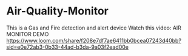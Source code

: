 # Air-Quality-Monitor
This is a Gas and Fire detection and alert device
Watch this video: AIR MONITOR DEMO
https://www.loom.com/share/f208e7df7ae6411bb0bcea07243d40bb?sid=e0e72ab3-0b33-44ad-b3da-9a03f2ead00e  
